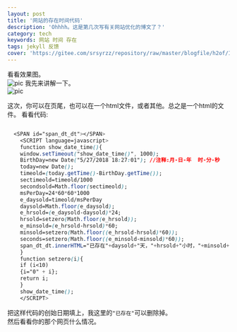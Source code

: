 ```yaml
---
layout: post
title: '网站的存在时间代码'
description: 'Ohhhh。这是第几次写有关网站优化的博文了？'
category: tech
keywords: 网站 时间 存在
tags: jekyll 反馈
cover: 'https://gitee.com/srsyrzz/repository/raw/master/blogfile/h2of/IMG_20180628_213338.png'
---
```


看看效果图。  
![pic](https://gitee.com/srsyrzz/repository/raw/master/blogfile/h2of/IMG_20180628_213338.png)
我先来讲解一下。  
![pic](https://gitee.com/srsyrzz/repository/raw/master/blogfile/h2of/IMG_20180628_213559.png)
  
这次，你可以在页尾，也可以在一个html文件，或者其他。总之是一个html的文件。 
看看代码:
```css

  <SPAN id="span_dt_dt"></SPAN>
    <SCRIPT language=javascript>
    function show_date_time(){
    window.setTimeout("show_date_time()", 1000);
    BirthDay=new Date("5/27/2018 18:27:01"); //注释:月-日-年  时-分-秒
    today=new Date();
    timeold=(today.getTime()-BirthDay.getTime());
    sectimeold=timeold/1000
    secondsold=Math.floor(sectimeold);
    msPerDay=24*60*60*1000
    e_daysold=timeold/msPerDay
    daysold=Math.floor(e_daysold);
    e_hrsold=(e_daysold-daysold)*24;
    hrsold=setzero(Math.floor(e_hrsold));
    e_minsold=(e_hrsold-hrsold)*60;
    minsold=setzero(Math.floor((e_hrsold-hrsold)*60));
    seconds=setzero(Math.floor((e_minsold-minsold)*60));
    span_dt_dt.innerHTML="已存在"+daysold+"天，"+hrsold+"小时，"+minsold+"分钟，"+seconds+"秒。";
    }
    function setzero(i){
    if (i<10)
    {i="0" + i};
    return i;
    }
    show_date_time();
    </SCRIPT>
```
把这样代码的创始日期填上，我这里的`"已存在"`可以删除掉。  
然后看看你的那个网页什么情况。

